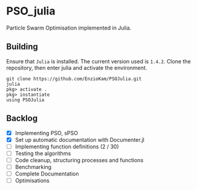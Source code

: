 # PSO_julia

Particle Swarm Optimisation implemented in Julia.

## Building

Ensure that `Julia` is installed. The current version used is `1.4.2`.
Clone the repository, then enter julia and activate the environment.

```
git clone https://github.com/EnzioKam/PSOJulia.git
julia
pkg> activate .
pkg> instantiate
using PSOJulia
```

## Backlog

- [x] Implementing PSO, sPSO
- [x] Set up automatic documentation with Documenter.jl
- [ ] Implementing function definitions (2 / 30)
- [ ] Testing the algorithms
- [ ] Code cleanup, structuring processes and functions
- [ ] Benchmarking
- [ ] Complete Documentation
- [ ] Optimisations